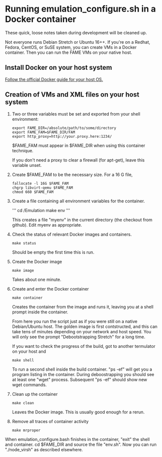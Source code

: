 # Running emulation_configure.sh in a Docker container

These quick, loose notes taken during development will be cleaned up.

Not everyone runs Debian Stretch or Ubuntu 16++.   If you're on a Redhat,
Fedora, CentOS, or SuSE system, you can create VMs in a Docker container.
Then you can run the FAME VMs on your native host.

## Install Docker on your host system

[Follow the official Docker guide for your host OS.](https://docs.docker.com/engine/installation/)

## Creation of VMs and XML files on your host system

1. Two or three variables must be set and exported from your shell environment:

   ```
   export FAME_DIR=/absolute/path/to/some/directory
   export FAME_FAM=$FAME_DIR/FAM
   export http_proxy=http://your.proxy.here:1234/
   ```

   $FAME_FAM must appear in $FAME_DIR when using this container technique.

   If you don't need a proxy to clear a firewall (for apt-get), leave this variable unset.
   
1. Create $FAME_FAM to be the necessary size.  For a 16 G file,

   ```
   fallocate -l 16G $FAME_FAM
   chgrp libvirt-qemu $FAME_FAM
   chmod 660 $FAME_FAM
   ```

1. Create a file containing all environment variables for the container.

   '''
   cd <wherever>/Emulation
   make env
   '''

   This creates a file "myenv" in the current directory (the checkout from github).  Edit
   myenv as appropriate.

1. Check the status of relevant Docker images and containers.

   ```make status```

   Should be empty the first time this is run.

1. Create the Docker image

   ```make image```

   Takes about one minute.

1. Create and enter the Docker container

   ```make container```

   Creates the container from the image and runs it, leaving you at a shell prompt inside the container.

   From here you run the script just as if you were still on a native Debian/Ubuntu host.
   The golden image is first contstructed, and this can take tens of minutes depending
   on your network and host speed.  You will only see the prompt "Debootstrapping Stretch"
   for a long time.

   If you want to check the progress of the build, got to another termulator on your 
   host and 

   ```make shell```

   To run a second shell inside the build container.  "ps -ef" will get you a program
   listing in the container.  During deboostrapping you should see at least one "wget" process. 
   Subsequent "ps -ef" should show new wget commands.

1. Clean up the container

   ```make clean```

   Leaves the Docker image.  This is usually good enough for a rerun.

1. Remove all traces of container activity

   ```make mrproper```

When emulation_configure.bash finishes in the container, "exit" the shell and container.
cd $FAME_DIR and source the file "env.sh".  Now you can run "./node_virsh" as described
elsewhere.


